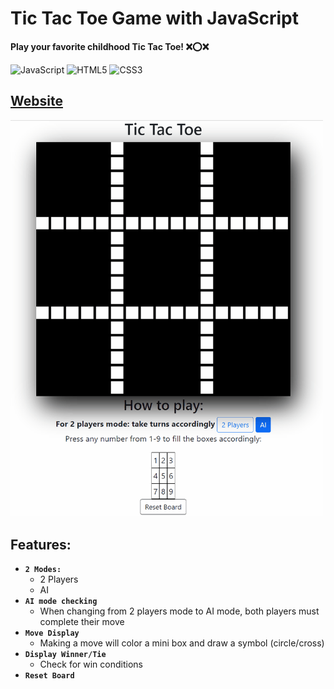 # Tic Tac Toe Game with JavaScript

<b>Play your favorite childhood Tic Tac Toe! ❌⭕❌</b>

![JavaScript](https://img.shields.io/badge/-JavaScript-%23F7DF1C?style=flat-square&logo=javascript&logoColor=000000&labelColor=%23F7DF1C&color=%23FFCE5A)
![HTML5](https://img.shields.io/badge/-HTML5-%23E44D27?style=flat-square&logo=html5&logoColor=ffffff)
![CSS3](https://img.shields.io/badge/-CSS3-%231572B6?style=flat-square&logo=css3)

## <a href="https://xjqx.github.io/JavaScript/TicTacToe/">Website</a>

<img src="tic-tac-toe.gif" alt="tic-tac-toe.gif" width=500 />

## Features:
- **`2 Modes:`**
  - 2 Players
  - AI
- **`AI mode checking`**
  - When changing from 2 players mode to AI mode, both players must complete their move
- **`Move Display`**
  - Making a move will color a mini box and draw a symbol (circle/cross)
- **`Display Winner/Tie`**
  - Check for win conditions
- **`Reset Board`**
